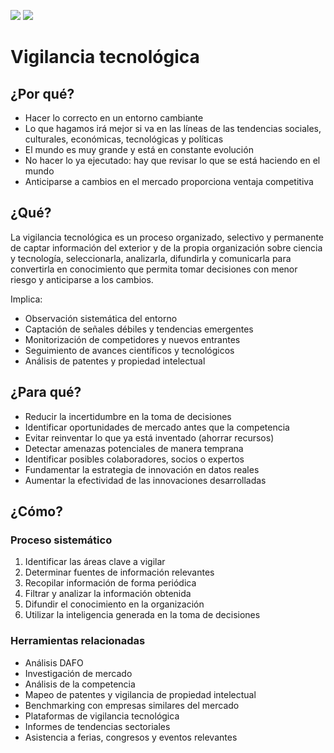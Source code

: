 [![](https://img.shields.io/badge/-Tabla_de_contenidos-000?style=flat&logo=Emlakjet&logoColor=red)](../../README.md)
[![](https://img.shields.io/badge/-Inicio%20de%20cap%C3%ADtulo-000?style=flat&logo=Acclaim&logoColor=red)](../README.md)

# Vigilancia tecnológica

## ¿Por qué?

- Hacer lo correcto en un entorno cambiante
- Lo que hagamos irá mejor si va en las líneas de las tendencias sociales, culturales, económicas, tecnológicas y políticas
- El mundo es muy grande y está en constante evolución
- No hacer lo ya ejecutado: hay que revisar lo que se está haciendo en el mundo
- Anticiparse a cambios en el mercado proporciona ventaja competitiva

## ¿Qué?

La vigilancia tecnológica es un proceso organizado, selectivo y permanente de captar información del exterior y de la propia organización sobre ciencia y tecnología, seleccionarla, analizarla, difundirla y comunicarla para convertirla en conocimiento que permita tomar decisiones con menor riesgo y anticiparse a los cambios.

Implica:
- Observación sistemática del entorno
- Captación de señales débiles y tendencias emergentes
- Monitorización de competidores y nuevos entrantes
- Seguimiento de avances científicos y tecnológicos
- Análisis de patentes y propiedad intelectual

## ¿Para qué?

- Reducir la incertidumbre en la toma de decisiones
- Identificar oportunidades de mercado antes que la competencia
- Evitar reinventar lo que ya está inventado (ahorrar recursos)
- Detectar amenazas potenciales de manera temprana
- Identificar posibles colaboradores, socios o expertos
- Fundamentar la estrategia de innovación en datos reales
- Aumentar la efectividad de las innovaciones desarrolladas

## ¿Cómo?

### Proceso sistemático
1. Identificar las áreas clave a vigilar
2. Determinar fuentes de información relevantes
3. Recopilar información de forma periódica
4. Filtrar y analizar la información obtenida
5. Difundir el conocimiento en la organización
6. Utilizar la inteligencia generada en la toma de decisiones

### Herramientas relacionadas
- Análisis DAFO
- Investigación de mercado
- Análisis de la competencia
- Mapeo de patentes y vigilancia de propiedad intelectual
- Benchmarking con empresas similares del mercado
- Plataformas de vigilancia tecnológica
- Informes de tendencias sectoriales
- Asistencia a ferias, congresos y eventos relevantes
